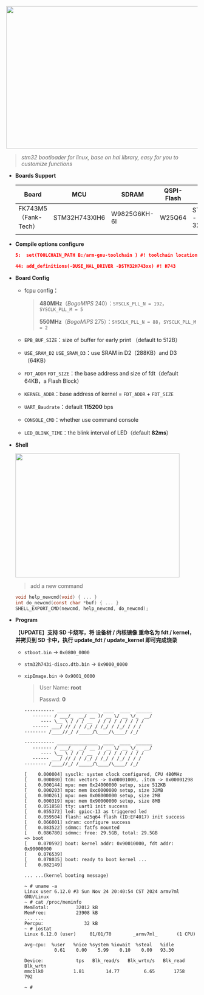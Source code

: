 <p align="center">
  <a>
    <img src=".vscode/.pic/stboot_v2.0.png"  width="716" height="375">
  </a>
</p>

> *stm32 bootloader for linux, base on hal library, easy for you to customize functions* 
- **Boards Support** 

  | Board                | MCU           | SDRAM        | QSPI-Flash | LCD                 |
  | -------------------- | ------------- | ------------ | ---------- | ------------------- |
  | FK743M5（Fank-Tech） | STM32H743XIH6 | W9825G6KH-6I | W25Q64     | ST7789V - 240 x 320 |
  |                      |               |              |            |                     |
  




- **Compile options configure** 

  ```cmake
  5:  set(TOOLCHAIN_PATH B:/arm-gnu-toolchain ) #! toolchain location
  ```

  ```cmake
  44: add_definitions(-DUSE_HAL_DRIVER -DSTM32H743xx) #! H743
  ```



- **Board Config** 
  
  - fcpu config：
  
    > **480MHz**（*BogoMIPS*  240）：`SYSCLK_PLL_N = 192`，`SYSCLK_PLL_M = 5`
    >
    > **550MHz**（*BogoMIPS*  275）：`SYSCLK_PLL_N = 88`，`SYSCLK_PLL_M = 2`
  
  - `EPB_BUF_SIZE`：size of buffer for early print （default to 512B）
  
  - `USE_SRAM_D2` `USE_SRAM_D3`：use SRAM in D2（288KB）and D3（64KB）
  
  - `FDT_ADDR` `FDT_SIZE`：the base address and size of fdt（default 64KB，a Flash Block）
  
  - `KERNEL_ADDR`：base address of kernel = `FDT_ADDR` + `FDT_SIZE`
  
  - `UART_Baudrate`：default **115200** bps
  
  - `CONSOLE_CMD`：whether use command console
  
  - `LED_BLINK_TIME`：the blink interval of LED（default **82ms**）
  
  
  
- **Shell** 
  
  <p align="left">
    <a>
      <img src=".vscode/.pic/usage.gif" width = "432" height = "326">
    </a>
  </p>
  
  > add a new command
  
  ```c
  void help_newcmd(void) { ... }
  int do_newcmd(const char *buf) { ... }
  SHELL_EXPORT_CMD(newcmd, help_newcmd, do_newcmd);
  ```
  
  
  
- **Program** 

  【**UPDATE**】**支持 SD 卡烧写，将 设备树 / 内核镜像 重命名为 fdt / kernel，并拷贝到 SD 卡中，执行 update_fdt / update_kernel 即可完成烧录** 

  - `stboot.bin` -> `0x0800_0000`
  
  - `stm32h743i-disco.dtb.bin` -> `0x9000_0000`
  
  - `xipImage.bin` -> `0x9001_0000`
  
    > User Name:	**root**
    >
    > Passwd:		**0**
  
    ```shell
    ----------- _______________  ____  ____  ______  
       ------- / ___/_  __/ __ )/ __ \/ __ \/_  __/
          ---- \__ \ / / / __  / / / / / / / / /   
       ------ ___/ // / / /_/ / /_/ / /_/ / / /      
    -------- /____//_/ /_____/\____/\____/ /_/     
    
    ----------- _______________  ____  ____  ______  
       ------- / ___/_  __/ __ )/ __ \/ __ \/_  __/
          ---- \__ \ / / / __  / / / / / / / / /   
       ------ ___/ // / / /_/ / /_/ / /_/ / / /      
    -------- /____//_/ /_____/\____/\____/ /_/     
    
    [    0.000004] sysclk: system clock configured, CPU 480MHz
    [    0.000080] tcm: vectors -> 0x00001000, .itcm -> 0x00001298
    [    0.000144] mpu: mem 0x24000000 setup, size 512KB
    [    0.000203] mpu: mem 0xc0000000 setup, size 32MB
    [    0.000261] mpu: mem 0x08000000 setup, size 2MB
    [    0.000319] mpu: mem 0x90000000 setup, size 8MB
    [    0.051858] tty: uart1 init success
    [    0.055372] led: gpioc-13 as triggered led
    [    0.059504] flash: w25q64 flash (ID:EF4017) init success
    [    0.066001] sdram: configure success
    [    0.083522] sdmmc: fatfs mounted
    [    0.086780] sdmmc: free: 29.5GB, total: 29.5GB
    => boot
    [    0.070592] boot: kernel addr: 0x90010000, fdt addr: 0x90000000
    [    0.076539] 
    [    0.078035] boot: ready to boot kernel ...
    [    0.082149]
    
    ... ...(kernel booting message)
    
    ~ # uname -a
    Linux user 6.12.0 #3 Sun Nov 24 20:40:54 CST 2024 armv7ml GNU/Linux
    ~ # cat /proc/meminfo 
    MemTotal:          32012 kB
    MemFree:           23908 kB
    ... ...
    Percpu:               32 kB
    ~ # iostat 
    Linux 6.12.0 (user)     01/01/70        _armv7ml_       (1 CPU)
    
    avg-cpu:  %user   %nice %system %iowait  %steal   %idle
               0.61    0.00    5.99    0.10    0.00   93.30
    
    Device:            tps   Blk_read/s   Blk_wrtn/s   Blk_read   Blk_wrtn
    mmcblk0           1.81        14.77         6.65       1758        792
    
    ~ # 
    ```